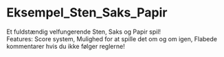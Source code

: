 # Eksempel_Sten_Saks_Papir
Et fuldstændig velfungerende Sten, Saks og Papir spil! <br>
Features: Score system, Mulighed for at spille det om og om igen, Flabede kommentarer hvis du ikke følger reglerne!
